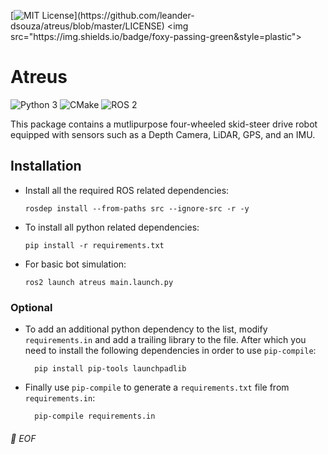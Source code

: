 [![MIT License](https://img.shields.io/apm/l/atomic-design-ui.svg?)](https://github.com/leander-dsouza/atreus/blob/master/LICENSE) <img src="https://img.shields.io/badge/foxy-passing-green&style=plastic">

# Atreus

![Python 3](https://img.shields.io/badge/-Python-black?style=plastic&logo=Python)
![CMake](https://img.shields.io/badge/-CMake-064F8C?style=plastic&logo=CMake)
![ROS 2](https://img.shields.io/badge/-ROS_2-22314E?style=plastic&logo=ROS)

This package contains a mutlipurpose four-wheeled skid-steer drive robot equipped with sensors such as a Depth Camera, LiDAR, GPS, and an IMU.

Installation
------------

* Install all the required ROS related dependencies:

      rosdep install --from-paths src --ignore-src -r -y

* To install all python related dependencies:

	  pip install -r requirements.txt

* For basic bot simulation:

      ros2 launch atreus main.launch.py

### Optional

* To add an additional python dependency to the list, modify `requirements.in` and add a trailing library to the file. After which you need to install the following dependencies in order to use `pip-compile`:

		pip install pip-tools launchpadlib

* Finally use `pip-compile` to generate a `requirements.txt` file from `requirements.in`:

		pip-compile requirements.in

###### 💾 EOF